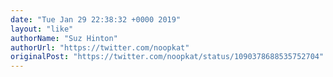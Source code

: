 ```yaml
---
date: "Tue Jan 29 22:38:32 +0000 2019"
layout: "like"
authorName: "Suz Hinton"
authorUrl: "https://twitter.com/noopkat"
originalPost: "https://twitter.com/noopkat/status/1090378688535752704"
---
```

